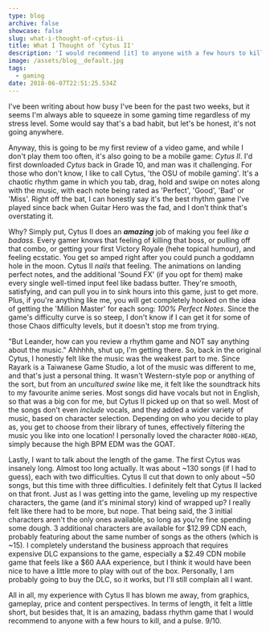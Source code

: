 ```yaml
---
type: blog
archive: false
showcase: false
slug: what-i-thought-of-cytus-ii
title: What I Thought of 'Cytus II'
description: 'I would recommend [it] to anyone with a few hours to kill, and a pulse.'
image: /assets/blog__default.jpg
tags:
  - gaming
date: 2018-06-07T22:51:25.534Z
---
```


I've been writing about how busy I've been for the past two weeks, but it seems I'm always able to squeeze in some gaming time regardless of my stress level. Some would say that's a bad habit, but let's be honest, it's not going anywhere.

Anyway, this is going to be my first review of a video game, and while I don't play them too often, it's also going to be a mobile game: _Cytus II_. I'd first downloaded _Cytus_ back in Grade 10, and man was it challenging. For those who don't know, I like to call Cytus, 'the OSU of mobile gaming'. It's a chaotic rhythm game in which you tab, drag, hold and swipe on notes along with the music, with each note being rated as 'Perfect', 'Good', 'Bad' or 'Miss'. Right off the bat, I can honestly say it's the best rhythm game I've played since back when Guitar Hero was the fad, and I don't think that's overstating it.

Why? Simply put, Cytus II does an **_amazing_** job of making you feel _like a badass._ Every gamer knows that feeling of killing that boss, or pulling off that combo, or getting your first Victory Royale (hehe topical humour), and feeling ecstatic. You get so amped right after you could punch a goddamn hole in the moon. Cytus II _nails_ that feeling. The animations on landing perfect notes, and the additional 'Sound FX' (if you opt for them) make every single well-timed input feel like badass butter. They're smooth, satisfying, and can pull you in to sink hours into this game, just to get more. Plus, if you're anything like me, you will get completely hooked on the idea of getting the 'Million Master' for each song: _100% Perfect Notes_. Since the game's difficulty curve is so steep, I don't know if I can get it for some of those Chaos difficulty levels, but it doesn't stop me from trying.

"But Leander, how can you review a rhythm game and NOT say anything about the music." Ahhhhh, shut up, I'm getting there. So, back in the original Cytus, I honestly felt like the music was the weakest part to me. Since Rayark is a Taiwanese Game Studio, a lot of the music was different to me, and that's just a personal thing. It wasn't Western-style pop or anything of the sort, but from an _uncultured swine_ like me, it felt like the soundtrack hits to my favourite anime series. Most songs did have vocals but not in English, so that was a big con for me, but Cytus II picked up on that so well. Most of the songs don't even _include_ vocals, and they added a wider variety of music, based on character selection. Depending on who you decide to play as, you get to choose from their library of tunes, effectively filtering the music you like into one location! I personally loved the character `ROBO-HEAD`, simply because the high BPM EDM was the GOAT.

Lastly, I want to talk about the length of the game. The first Cytus was insanely long. Almost too long actually. It was about ~130 songs (if I had to guess), each with two difficulties. Cytus II cut that down to only about ~50 songs, but this time with three difficulties. I definitely felt that Cytus II lacked on that front. Just as I was getting into the game, leveling up my respective characters, the game (and it's minimal story) kind of wrapped up? I really felt like there had to be more, but nope. That being said, the 3 initial characters aren't the only ones available, so long as you're fine spending some dough. 3 additional characters are available for $12.99 CDN each, probably featuring about the same number of songs as the others (which is ~15). I completely understand the business approach that requires expensive DLC expansions to the game, especially a $2.49 CDN mobile game that feels like a \$60 AAA experience, but I think it would have been nice to have a little more to play with out of the box. Personally, I am probably going to buy the DLC, so it works, but I'll still complain all I want.

All in all, my experience with Cytus II has blown me away, from graphics, gameplay, price and content perspectives. In terms of length, it felt a little short, but besides that, It is an amazing, badass rhythm game that I would recommend to anyone with a few hours to kill, and a pulse. 9/10.
